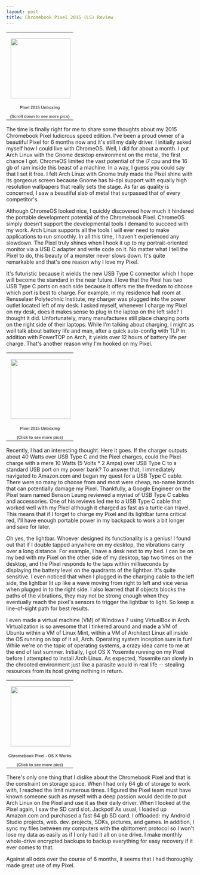 ```yaml
---
layout: post
title: Chromebook Pixel 2015 (LS) Review
---
```


<table align="center" style="width:194px;"><tr><td align="center" style="height:194px; no-repeat left"><img src="https://lh3.googleusercontent.com/-EcffqmbdtHA/Vn-Qx3vigkE/AAAAAAAA-zY/hXDqiGeguXQ/s160-c-Ic42/Pixel2015Unboxing.jpg" width="160" height="160" style="margin:1px 0 0 4px;"></td></tr><tr><td style="text-align:center;font-family:arial,sans-serif;font-size:11px"><a style="color:#4D4D4D;font-weight:bold;text-decoration:none;">Pixel 2015 Unboxing</a><br></br><a  style="color:#4D4D4D;font-weight:bold;text-decoration:none;">(Scroll down to see more pics)</a></td></tr></table>

The time is finally right for me to share some thoughts about my 2015 Chromebook Pixel ludicrous speed edition. I've been a proud owner of a beautiful Pixel for 6 months now and it's still my daily driver. I initially asked myself how I could live with ChromeOS. Well, I did for about a month. I put Arch Linux with the Gnome desktop environment on the metal, the first chance I got. ChromeOS limited the vast potential of the i7 cpu and the 16 gb of ram inside this beast of a machine. In a way, I guess you could say that I set it free. I felt Arch Linux with Gnome truly made the Pixel shine with its gorgeous screen because Gnome has hi-dpi support with equally high resolution wallpapers that really sets the stage. As far as quality is concerned, I saw a beautiful slab of metal that surpassed that of every competitor's.

Although ChromeOS looked nice, I quickly discovered how much it hindered the portable development potential of the Chromebook Pixel. ChromeOS simply doesn't support the developmental tools I demand to succeed with my work. Arch Linux supports all the tools I will ever need to make applications to run smoothly. In all this time, I haven't experienced any slowdown. The Pixel truly shines when I hook it up to my portrait-oriented monitor via a USB C adapter and write code on it. No matter what I tell the Pixel to do, this beauty of a monster never slows down. It's quite remarkable and that's one reason why I love my Pixel.

It's futuristic because it wields the new USB Type C connector which I hope will become the standard in the near future. I love that the Pixel has two USB Type C ports on each side because it offers me the freedom to choose which port is best to charge. For example, in my residence hall room at Rensselaer Polytechnic Institute, my charger was plugged into the power outlet located left of my desk. I asked myself, whenever I charge my Pixel on my desk, does it makes sense to plug in the laptop on the left side? I thought it did. Unfortunately, many manufactures still place charging ports on the right side of their laptops. While I'm talking about charging, I might as well talk about battery life and man, after a quick auto-config with TLP in addition with PowerTOP on Arch, it yields over 12 hours of battery life per charge. That's another reason why I'm hooked on my Pixel.

<table align="center" style="width:194px;"><tr><td align="center" style="height:194px;background:url(https://www.gstatic.com/pwa/s/v/lighthousefe_20151220.00_p0/transparent_album_background.gif) no-repeat left"><a href="https://picasaweb.google.com/102385287650654088837/Pixel2015Unboxing?authuser=0&authkey=Gv1sRgCP2FjPz9iLKuLQ&feat=embedwebsite"><img src="https://lh3.googleusercontent.com/-EcffqmbdtHA/Vn-Qx3vigkE/AAAAAAAA-zU/wWwWcsEvNe8/s160-c-Ic42/Pixel2015Unboxing.jpg" width="160" height="160" style="margin:1px 0 0 4px;"></a></td></tr><tr><td style="text-align:center;font-family:arial,sans-serif;font-size:11px"><a href="https://picasaweb.google.com/102385287650654088837/Pixel2015Unboxing?authuser=0&authkey=Gv1sRgCP2FjPz9iLKuLQ&feat=embedwebsite" style="color:#4D4D4D;font-weight:bold;text-decoration:none;">Pixel 2015 Unboxing</a><br></br><a href="https://picasaweb.google.com/102385287650654088837/Pixel2015Unboxing?authuser=0&authkey=Gv1sRgCP2FjPz9iLKuLQ&feat=embedwebsite" style="color:#4D4D4D;font-weight:bold;text-decoration:none;">(Click to see more pics)</a></td></tr></table>

Recently, I had an interesting thought. Here it goes. If the charger outputs about 40 Watts over USB Type C and the Pixel charges, could the Pixel charge with a mere 10 Watts (5 Volts * 2 Amps) over USB Type C to a standard USB port on my power bank? To answer that, I immediately navigated to Amazon.com and began my quest for a USB Type C cable. There were so many to choose from and most were cheap, no-name brands that can potentially damage my Pixel. Thankfully, a Google Engineer on the Pixel team named Benson Leung reviewed a myriad of USB Type C cables and accessories. One of his reviews led me to a USB Type C cable that worked well with my Pixel although it charged as fast as a turtle can travel. This means that if I forget to charge my Pixel and its lightbar turns critical red, I'll have enough portable power in my backpack to work a bit longer and save for later.

Oh yes, the lightbar. Whoever designed its functionality is a genius! I found out that if I double tapped anywhere on my desktop, the vibrations carry over a long distance. For example, I have a desk next to my bed. I can be on my bed with my Pixel on the other side of my desktop, tap two times on the desktop, and the Pixel responds to the taps within milliseconds by displaying the battery level on the quadrants of the lightbar. It's quite sensitive. I even noticed that when I plugged in the charging cable to the left side, the lightbar lit up like a wave moving from right to left and vice versa when plugged in to the right side. I also learned that if objects blocks the paths of the vibrations, they may not be strong enough when they eventually reach the pixel's sensors to trigger the lightbar to light. So keep a line-of-sight path for best results.

I even made a virtual machine (VM) of Windows 7 using VirtualBox in Arch. Virtualization is so awesome that I tinkered around and made a VM of Ubuntu within a VM of Linux Mint, within a VM of Architect Linux all inside the OS running on top of it all, Arch. Operating system inception sure is fun! While we're on the topic of operating systems, a crazy idea came to me at the end of last summer. Initially, I got OS X Yosemite running on my Pixel before I attempted to install Arch Linux. As expected, Yosemite ran slowly in the chrooted environment just like a parasite would in real life -- stealing resources from its host giving nothing in return.

<table align="center" style="width:194px;"><tr><td align="center" style="height:194px;background:url(https://www.gstatic.com/pwa/s/v/lighthousefe_20151220.00_p0/transparent_album_background.gif) no-repeat left"><a href="https://picasaweb.google.com/102385287650654088837/ChromebookPixelOSXWorks?authuser=0&authkey=Gv1sRgCNLhuu3PmcrbhAE&feat=embedwebsite"><img src="https://lh3.googleusercontent.com/-SUJ1r7LLq7E/VZIX6BomxNE/AAAAAAAA-zM/g5VEwrTY-q4/s160-c-Ic42/ChromebookPixelOSXWorks.jpg" width="160" height="160" style="margin:1px 0 0 4px;"></a></td></tr><tr><td style="text-align:center;font-family:arial,sans-serif;font-size:11px"><a href="https://picasaweb.google.com/102385287650654088837/ChromebookPixelOSXWorks?authuser=0&authkey=Gv1sRgCNLhuu3PmcrbhAE&feat=embedwebsite" style="color:#4D4D4D;font-weight:bold;text-decoration:none;">Chromebook Pixel - OS X Works</a><br></br><a href="https://picasaweb.google.com/102385287650654088837/Pixel2015Unboxing?authuser=0&authkey=Gv1sRgCP2FjPz9iLKuLQ&feat=embedwebsite" style="color:#4D4D4D;font-weight:bold;text-decoration:none;">(Click to see more pics)</a></td></tr></table>

There's only one thing that I dislike about the Chromebook Pixel and that is the constraint on storage space. When I had only 64 gb of storage to work with, I reached the limit numerous times. I figured the Pixel team must have known someone such as myself with a deep passion  would decide to put Arch Linux on the Pixel and use it as their daily driver. When I looked at the Pixel again, I saw the SD card slot. Jackpot! As usual, I loaded up Amazon.com and purchased a fast 64 gb SD card. I offloaded: my Android Studio projects, web. dev. projects, SDKs, pictures, and games. In addition, I sync my files between my computers with the qbittorrent protocol so I won't lose my data as easily as if I only had it all on one drive. I make monthly whole-drive encrypted backups to backup everything for easy recovery if it ever comes to that.

Against all odds over the course of 6 months, it seems that I had thoroughly made great use of my Pixel.
